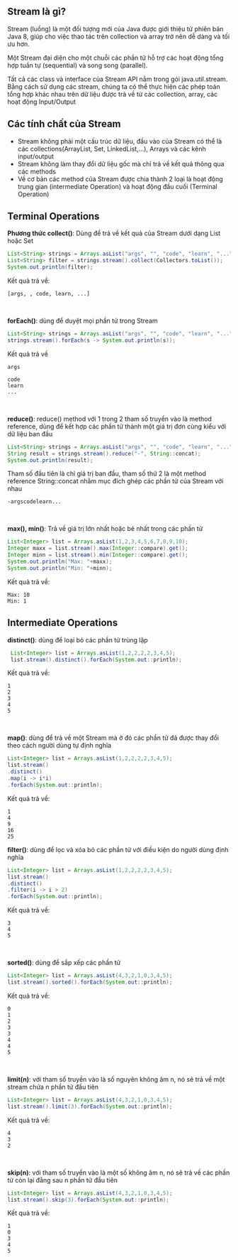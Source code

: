 ## Stream là gì?

Stream (luồng) là một đối tượng mới của Java được giới thiệu từ phiên bản Java 8, giúp cho việc thao tác trên collection và array trở nên dễ dàng và tối ưu hơn.

Một Stream đại diện cho một chuỗi các phần tử hỗ trợ các hoạt động tổng hợp tuần tự (sequential) và song song (parallel).

Tất cả các class và interface của Stream API nằm trong gói java.util.stream. Bằng cách sử dụng các stream, chúng ta có thể thực hiện các phép toán tổng hợp khác nhau trên dữ liệu được trả về từ các collection, array, các hoạt động Input/Output

## Các tính chất của Stream

* Stream không phải một cấu trúc dữ liệu, đầu vào của Stream có thể là các collections(ArrayList, Set, LinkedList,…), Arrays và các kênh input/output
* Stream không làm thay đổi dữ liệu gốc mà chỉ trả về kết quả thông qua các methods
* Về cơ bản các method của Stream được chia thành 2 loại là hoạt động trung gian (intermediate Operation) và hoạt động đầu cuối (Terminal Operation)


## Terminal Operations

**Phương thức collect()**: Dùng để trả về kết quả của Stream dưới dạng List hoặc Set
```java
List<String> strings = Arrays.asList("args", "", "code", "learn", "...");
List<String> filter = strings.stream().collect(Collectors.toList());
System.out.println(filter);
```
Kết quả trả về:
```
[args, , code, learn, ...] 
```

<br>

**forEach()**: dùng để duyệt mọi phần tử trong Stream
```java
List<String> strings = Arrays.asList("args", "", "code", "learn", "...");
strings.stream().forEach(s -> System.out.println(s));
```
Kết quả trả về
```
args

code 
learn 
... 
```
<br>

**reduce()**: reduce() method với 1 trong 2 tham số truyền vào là method reference, dùng để kết hợp các phần tử thành một giá trị đơn cùng kiểu với dữ liệu ban đầu
```java
List<String> strings = Arrays.asList("args", "", "code", "learn", "...");
String result = strings.stream().reduce("-", String::concat);
System.out.println(result);
```
Tham số đầu tiên là chỉ giá trị ban đầu, tham số thứ 2 là một method reference String::concat nhằm mục đích ghép các phần tử của Stream với nhau
```
-argscodelearn... 
```
<br>

**max(), min()**: Trả về giá trị lớn nhất hoặc bé nhất trong các phần tử
```java
List<Integer> list = Arrays.asList(1,2,3,4,5,6,7,8,9,10);
Integer maxx = list.stream().max(Integer::compare).get();
Integer minn = list.stream().min(Integer::compare).get();
System.out.println("Max: "+maxx);
System.out.println("Min: "+minn);
```
Kết quả trả về:
```
Max: 10 
Min: 1 
```

## Intermediate Operations

**distinct()**: dùng để loại bỏ các phần tử trùng lặp
```java
 List<Integer> list = Arrays.asList(1,2,2,2,2,3,4,5);
 list.stream().distinct().forEach(System.out::println);
```
Kết quả trả về:
```
1 
2 
3 
4 
5 
```
<br>

**map()**: dùng để trả về một Stream mà ở đó các phần tử đã được thay đổi theo cách người dùng tự định nghĩa
```java
List<Integer> list = Arrays.asList(1,2,2,2,2,3,4,5);
list.stream()
.distinct()
.map(i -> i*i)
.forEach(System.out::println);
```
Kết quả trả về:
```
1 
4 
9 
16 
25 
```

**filter()**: dùng để lọc và xóa bỏ các phần tử với điều kiện do người dùng định nghĩa
```java
List<Integer> list = Arrays.asList(1,2,2,2,2,3,4,5);
list.stream()
.distinct()
.filter(i -> i > 2)
.forEach(System.out::println);
```
Kết quả trả về:
```
3 
4 
5 
```

<br>

**sorted()**: dùng để sắp xếp các phần tử
```java
List<Integer> list = Arrays.asList(4,3,2,1,0,3,4,5);
list.stream().sorted().forEach(System.out::println);
```
Kết quả trả về:
```
0 
1 
2 
3
3 
4
4 
5 
```

<br>

**limit(n)**: với tham số truyền vào là số nguyên không âm n, nó sẽ trả về một stream chứa n phần tử đầu tiên
```java
List<Integer> list = Arrays.asList(4,3,2,1,0,3,4,5);
list.stream().limit(3).forEach(System.out::println);
```
Kết quả trả về:
```
4 
3 
2 
```

<br>  

**skip(n)**: với tham số truyền vào là một số không âm n, nó sẽ trả về các phần tử còn lại đằng sau n phần tử đầu tiên

```java
List<Integer> list = Arrays.asList(4,3,2,1,0,3,4,5);
list.stream().skip(3).forEach(System.out::println);
```

Kết quả trả về:
```
1 
0 
3 
4 
5 
```